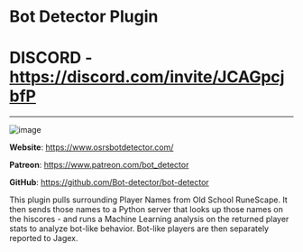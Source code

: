 # Bot Detector Plugin

# DISCORD -  https://discord.com/invite/JCAGpcjbfP
--------------------------------------------------------------------------------------------------------

![image](https://user-images.githubusercontent.com/5789682/115799298-296f7100-a3a6-11eb-863d-3cf7e9d32234.png)

**Website**: https://www.osrsbotdetector.com/

**Patreon**: https://www.patreon.com/bot_detector

**GitHub**: https://github.com/Bot-detector/bot-detector

This plugin pulls surrounding Player Names from Old School RuneScape. It then sends those names to a Python server that looks up those names on the hiscores - and runs a Machine Learning analysis on the returned player stats to analyze bot-like behavior. Bot-like players are then separately reported to Jagex. 
